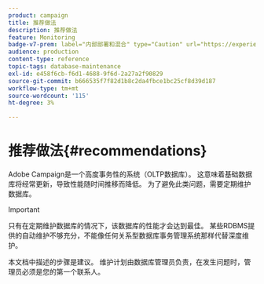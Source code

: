 ```yaml
---
product: campaign
title: 推荐做法
description: 推荐做法
feature: Monitoring
badge-v7-prem: label="内部部署和混合" type="Caution" url="https://experienceleague.adobe.com/docs/campaign-classic/using/installing-campaign-classic/architecture-and-hosting-models/hosting-models-lp/hosting-models.html?lang=zh-Hans" tooltip="仅适用于内部部署和混合部署"
audience: production
content-type: reference
topic-tags: database-maintenance
exl-id: e458f6cb-f6d1-4688-9f6d-2a27a2f90829
source-git-commit: b666535f7f82d1b8c2da4fbce1bc25cf8d39d187
workflow-type: tm+mt
source-wordcount: '115'
ht-degree: 3%

---
```


# 推荐做法{#recommendations}



Adobe Campaign是一个高度事务性的系统（OLTP数据库）。 这意味着基础数据库将经常更新，导致性能随时间推移而降低。 为了避免此类问题，需要定期维护数据库。

>[!IMPORTANT]
>
>只有在定期维护数据库的情况下，该数据库的性能才会达到最佳。 某些RDBMS提供的自动维护不够充分，不能像任何关系型数据库事务管理系统那样代替深度维护。
>  
>本文档中描述的步骤是建议。 维护计划由数据库管理员负责，在发生问题时，管理员必须是您的第一个联系人。

